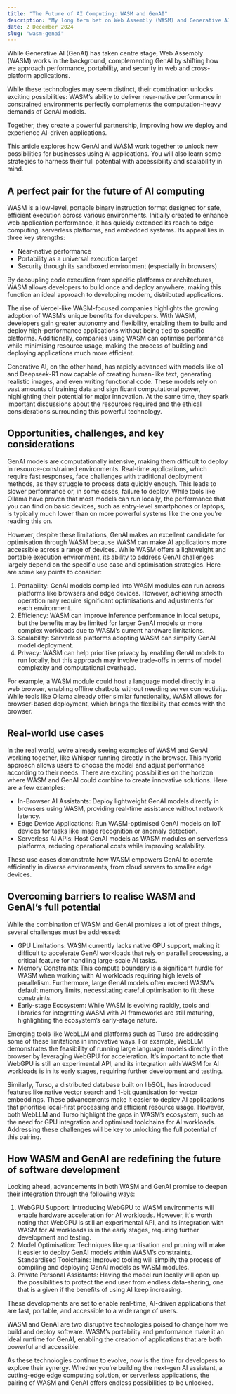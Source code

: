 ```yaml
---
title: "The Future of AI Computing: WASM and GenAI"
description: "My long term bet on Web Assembly (WASM) and Generative AI (GenAI) to power the future of AI computing."
date: 2 December 2024
slug: "wasm-genai"
---
```


While Generative AI (GenAI) has taken centre stage, Web Assembly (WASM) works in the background, complementing GenAI by shifting how we approach performance, portability, and security in web and cross-platform applications.

While these technologies may seem distinct, their combination unlocks exciting possibilities: WASM’s ability to deliver near-native performance in constrained environments perfectly complements the computation-heavy demands of GenAI models.

Together, they create a powerful partnership, improving how we deploy and experience AI-driven applications.

This article explores how GenAI and WASM work together to unlock new possibilities for businesses using AI applications. You will also learn some strategies to harness their full potential with accessibility and scalability in mind.

## A perfect pair for the future of AI computing

WASM is a low-level, portable binary instruction format designed for safe, efficient execution across various environments. Initially created to enhance web application performance, it has quickly extended its reach to edge computing, serverless platforms, and embedded systems. Its appeal lies in three key strengths:

- Near-native performance
- Portability as a universal execution target
- Security through its sandboxed environment (especially in browsers)

By decoupling code execution from specific platforms or architectures, WASM allows developers to build once and deploy anywhere, making this function an ideal approach to developing modern, distributed applications. 

The rise of Vercel-like WASM-focused companies highlights the growing adoption of WASM’s unique benefits for developers. With WASM, developers gain greater autonomy and flexibility, enabling them to build and deploy high-performance applications without being tied to specific platforms. Additionally, companies using WASM can optimise performance while minimising resource usage, making the process of building and deploying applications much more efficient.

Generative AI, on the other hand, has rapidly advanced with models like o1 and Deepseek-R1 now capable of creating human-like text, generating realistic images, and even writing functional code. These models rely on vast amounts of training data and significant computational power, highlighting their potential for major innovation. At the same time, they spark important discussions about the resources required and the ethical considerations surrounding this powerful technology.

## Opportunities, challenges, and key considerations

GenAI models are computationally intensive, making them difficult to deploy in resource-constrained environments. Real-time applications, which require fast responses, face challenges with traditional deployment methods, as they struggle to process data quickly enough. This leads to slower performance or, in some cases, failure to deploy. While tools like Ollama have proven that most models can run locally, the performance that you can find on basic devices, such as entry-level smartphones or laptops, is typically much lower than on more powerful systems like the one you’re reading this on.

However, despite these limitations, GenAI makes an excellent candidate for optimisation through WASM because WASM can make AI applications more accessible across a range of devices. While WASM offers a lightweight and portable execution environment, its ability to address GenAI challenges largely depend on the specific use case and optimisation strategies. Here are some key points to consider:

1. Portability: GenAI models compiled into WASM modules can run across platforms like browsers and edge devices. However, achieving smooth operation may require significant optimisations and adjustments for each environment.
2. Efficiency: WASM can improve inference performance in local setups, but the benefits may be limited for larger GenAI models or more complex workloads due to WASM’s current hardware limitations.
3. Scalability: Serverless platforms adopting WASM can simplify GenAI model deployment.
4. Privacy: WASM can help prioritise privacy by enabling GenAI models to run locally, but this approach may involve trade-offs in terms of model complexity and computational overhead.

For example, a WASM module could host a language model directly in a web browser, enabling offline chatbots without needing server connectivity. While tools like Ollama already offer similar functionality, WASM allows for browser-based deployment, which brings the flexibility that comes with the browser.

## Real-world use cases

In the real world, we’re already seeing examples of WASM and GenAI working together, like Whisper running directly in the browser. This hybrid approach allows users to choose the model and adjust performance according to their needs. There are exciting possibilities on the horizon where WASM and GenAI could combine to create innovative solutions. Here are a few examples: 

- In-Browser AI Assistants: Deploy lightweight GenAI models directly in browsers using WASM, providing real-time assistance without network latency.
- Edge Device Applications: Run WASM-optimised GenAI models on IoT devices for tasks like image recognition or anomaly detection.
- Serverless AI APIs: Host GenAI models as WASM modules on serverless platforms, reducing operational costs while improving scalability.

These use cases demonstrate how WASM empowers GenAI to operate efficiently in diverse environments, from cloud servers to smaller edge devices.

## Overcoming barriers to realise WASM and GenAI’s full potential

While the combination of WASM and GenAI promises a lot of great things, several challenges must be addressed:

- GPU Limitations: WASM currently lacks native GPU support, making it difficult to accelerate GenAI workloads that rely on parallel processing, a critical feature for handling large-scale AI tasks.
- Memory Constraints: This compute boundary is a significant hurdle for WASM when working with AI workloads requiring high levels of parallelism. Furthermore, large GenAI models often exceed WASM’s default memory limits, necessitating careful optimisation to fit these constraints. 
- Early-stage Ecosystem: While WASM is evolving rapidly, tools and libraries for integrating WASM with AI frameworks are still maturing, highlighting the ecosystem’s early-stage nature.

Emerging tools like WebLLM and platforms such as Turso are addressing some of these limitations in innovative ways. For example, WebLLM demonstrates the feasibility of running large language models directly in the browser by leveraging WebGPU for acceleration. It’s important to note that WebGPU is still an experimental API, and its integration with WASM for AI workloads is in its early stages, requiring further development and testing. 

Similarly, Turso, a distributed database built on libSQL, has introduced features like native vector search and 1-bit quantisation for vector embeddings. These advancements make it easier to deploy AI applications that prioritise local-first processing and efficient resource usage. However, both WebLLM and Turso highlight the gaps in WASM’s ecosystem, such as the need for GPU integration and optimised toolchains for AI workloads. Addressing these challenges will be key to unlocking the full potential of this pairing.

## How WASM and GenAI are redefining the future of software development

Looking ahead, advancements in both WASM and GenAI promise to deepen their integration through the following ways:

1. WebGPU Support: Introducing WebGPU to WASM environments will enable hardware acceleration for AI workloads. However, it's worth noting that WebGPU is still an experimental API, and its integration with WASM for AI workloads is in the early stages, requiring further development and testing.
2. Model Optimisation: Techniques like quantisation and pruning will make it easier to deploy GenAI models within WASM’s constraints.
Standardised Toolchains: Improved tooling will simplify the process of compiling and deploying GenAI models as WASM modules.
3. Private Personal Assistants: Having the model run locally will open up the possibilities to protect the end user from endless data-sharing, one that is a given if the benefits of using AI keep increasing.

These developments are set to enable real-time, AI-driven applications that are fast, portable, and accessible to a wide range of users.

WASM and GenAI are two disruptive technologies poised to change how we build and deploy software. WASM’s portability and performance make it an ideal runtime for GenAI, enabling the creation of applications that are both powerful and accessible.

As these technologies continue to evolve, now is the time for developers to explore their synergy. Whether you’re building the next-gen AI assistant, a cutting-edge edge computing solution, or serverless applications, the pairing of WASM and GenAI offers endless possibilities to be unlocked.
